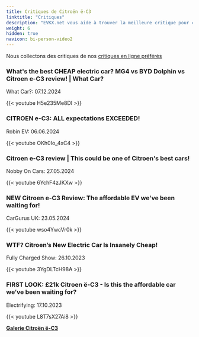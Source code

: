 ```yaml
---
title: Critiques de Citroën ë-C3
linktitle: "Critiques"
description: "EVKX.net vous aide à trouver la meilleure critique pour ce modèle."
weight: 6
hidden: true
navicon: bi-person-video2
---
```

Nous collectons des critiques de nos [critiques en ligne préférés](../../../../../guides/evreviewers/)

<div class="container text-center shadow p-2 pe-4 mb-5 bg-body-tertiary rounded border">
<h3>What's the best CHEAP electric car? MG4 vs BYD Dolphin vs Citroen e-C3 review! | What Car?</h3>
<p>What Car?: 07.12.2024</p>

{{< youtube H5e235Me8DI >}}

</div>
<div class="container text-center shadow p-2 pe-4 mb-5 bg-body-tertiary rounded border">
<h3>CITROEN e-C3: ALL expectations EXCEEDED!</h3>
<p>Robin EV: 06.06.2024</p>

{{< youtube OKh0Io_4xC4 >}}

</div>
<div class="container text-center shadow p-2 pe-4 mb-5 bg-body-tertiary rounded border">
<h3>Citroen e-C3 review | This could be one of Citroen's best cars!</h3>
<p>Nobby On Cars: 27.05.2024</p>

{{< youtube 6YchF4zJKXw >}}

</div>
<div class="container text-center shadow p-2 pe-4 mb-5 bg-body-tertiary rounded border">
<h3>NEW Citroen e-C3 Review: The affordable EV we've been waiting for!</h3>
<p>CarGurus UK: 23.05.2024</p>

{{< youtube wso4YwcVr0k >}}

</div>
<div class="container text-center shadow p-2 pe-4 mb-5 bg-body-tertiary rounded border">
<h3>WTF? Citroen’s New Electric Car Is Insanely Cheap!</h3>
<p>Fully Charged Show: 26.10.2023</p>

{{< youtube 3YgDLTcH98A >}}

</div>
<div class="container text-center shadow p-2 pe-4 mb-5 bg-body-tertiary rounded border">
<h3>FIRST LOOK: £21k Citroen ë-C3 - Is this the affordable car we’ve been waiting for?</h3>
<p>Electrifying: 17.10.2023</p>

{{< youtube L8T7sX27Ai8 >}}

</div>
<div class="mt-3 mb-3">
<a href="../gallery/" class="text-decoration-none text-black">
<strong><i class="bi-arrow-left"></i>Galerie  </strong>
</a>
<a href="../" class="text-decoration-none text-black float-end">
<strong>Citroën ë-C3 <i class="bi-arrow-right"></i></strong>
</a>
</div>
